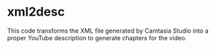 # xml2desc
This code transforms the XML file generated by Camtasia Studio into a proper YouTube description to generate chapters for the video.
